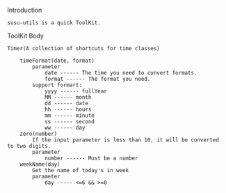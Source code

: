 Introduction

    susu-utils is a quick ToolKit.

ToolKit Body

    Timer(A collection of shortcuts for time classes)

        timeFormat(date, format)
            parameter
                date ------ The time you need to convert formats.
                format ------ The format you need.
            support formart:
                yyyy ------ fullYear
                MM ------ month
                dd ------ date
                hh ------ hours
                mm ------ minute
                ss ------ second
                ww ------ day
        zero(number)
            If the input parameter is less than 10, it will be converted to two digits.
            parameter
                number ------ Must be a number
        weekName(day)
            Get the name of today's in week
            parameter
                day ----- <=6 && >=0
        